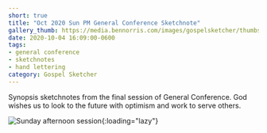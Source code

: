 ```yaml
---
short: true
title: "Oct 2020 Sun PM General Conference Sketchnote"
gallery_thumb: https://media.bennorris.com/images/gospelsketcher/thumbs/oct-20-5-sun-pm.jpg
date: 2020-10-04 16:09:00-0600
tags:
- general conference
- sketchnotes
- hand lettering
category: Gospel Sketcher
---
```


Synopsis sketchnotes from the final session of General Conference. God wishes us to look to the future with optimism and work to serve others.

![Sunday afternoon session](https://media.bennorris.com/images/gospelsketcher/general-conference/oct-2020/oct-20-5-sun-pm.jpg){:loading="lazy"}
